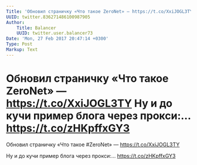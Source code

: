 ```yaml
---
Title: 'Обновил страничку «Что такое ZeroNet» — https://t.co/XxiJOGL3TY  Ну и до кучи пример блога через прокси:… https://t.co/zHKpffxGY3'
UUID: twitter.836271486100987905
Author:
    Title: Balancer
    UUID: twitter.user.balancer73
Date: 'Mon, 27 Feb 2017 20:47:14 +0300'
Type: Post
Markup: Text
---
```


# Обновил страничку «Что такое ZeroNet» — https://t.co/XxiJOGL3TY  Ну и до кучи пример блога через прокси:… https://t.co/zHKpffxGY3

Обновил страничку «Что такое #ZeroNet» —
https://t.co/XxiJOGL3TY

Ну и до кучи пример блога через прокси:…
https://t.co/zHKpffxGY3